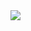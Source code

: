 <img src="https://capsule-render.vercel.app/api?type=venom&color=F7BE81&height=300&section=header&text=minjeong%20Je&fontColor=6E6E6E&fontSize=40" />

<!--
**minjeongJe/minjeongJe** is a ✨ _special_ ✨ repository because its `README.md` (this file) appears on your GitHub profile.

Here are some ideas to get you started:

- 🔭 I’m currently working on ...
- 🌱 I’m currently learning ...
- 👯 I’m looking to collaborate on ...
- 🤔 I’m looking for help with ...
- 💬 Ask me about ...
- 📫 How to reach me: ...
- 😄 Pronouns: ...
- ⚡ Fun fact: ...
-->
